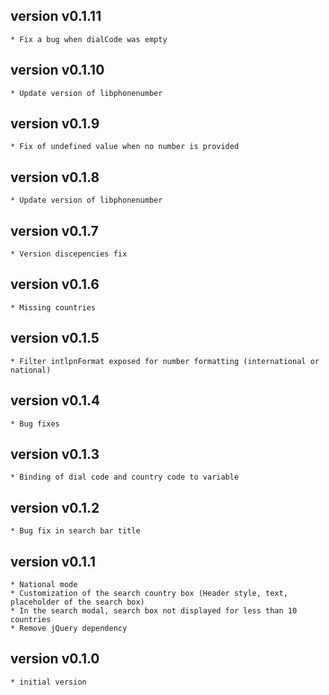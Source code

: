 ## version v0.1.11
    * Fix a bug when dialCode was empty

## version v0.1.10
    * Update version of libphonenumber

## version v0.1.9
    * Fix of undefined value when no number is provided

## version v0.1.8
    * Update version of libphonenumber

## version v0.1.7
    * Version discepencies fix

## version v0.1.6
    * Missing countries

## version v0.1.5
    * Filter intlpnFormat exposed for number formatting (international or national)

## version v0.1.4
    * Bug fixes

## version v0.1.3
    * Binding of dial code and country code to variable

## version v0.1.2
    * Bug fix in search bar title

## version v0.1.1
    * National mode
    * Customization of the search country box (Header style, text, placeholder of the search box)
    * In the search modal, search box not displayed for less than 10 countries
    * Remove jQuery dependency

## version v0.1.0
    * initial version
